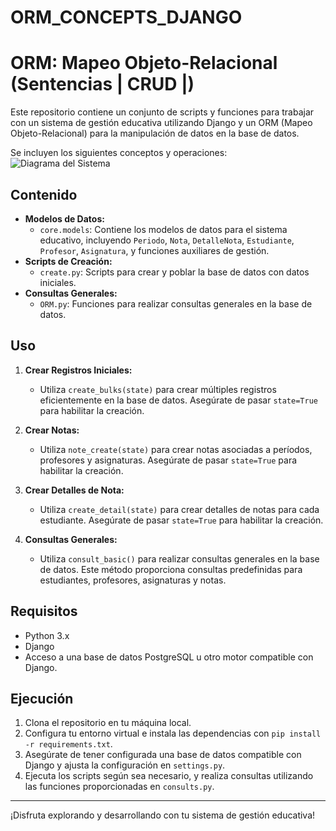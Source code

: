 # ORM_CONCEPTS_DJANGO
# ORM: Mapeo Objeto-Relacional (Sentencias | CRUD |)

Este repositorio contiene un conjunto de scripts y funciones para trabajar con un sistema de gestión 
educativa utilizando Django y un ORM (Mapeo Objeto-Relacional) para la manipulación de datos en la base de datos.

Se incluyen los siguientes conceptos y operaciones:
![Diagrama del Sistema](https://i.imgur.com/yNLO1iq.png)


## Contenido

- **Modelos de Datos:**
  - `core.models`: Contiene los modelos de datos para el sistema educativo, incluyendo `Periodo`, `Nota`, `DetalleNota`, `Estudiante`, `Profesor`, `Asignatura`, y funciones auxiliares de gestión.
- **Scripts de Creación:**
  - `create.py`: Scripts para crear y poblar la base de datos con datos iniciales.
- **Consultas Generales:**
  - `ORM.py`: Funciones para realizar consultas generales en la base de datos.

## Uso

1. **Crear Registros Iniciales:**
   - Utiliza `create_bulks(state)` para crear múltiples registros eficientemente en la base de datos. Asegúrate de pasar `state=True` para habilitar la creación.

2. **Crear Notas:**
   - Utiliza `note_create(state)` para crear notas asociadas a períodos, profesores y asignaturas. Asegúrate de pasar `state=True` para habilitar la creación.

3. **Crear Detalles de Nota:**
   - Utiliza `create_detail(state)` para crear detalles de notas para cada estudiante. Asegúrate de pasar `state=True` para habilitar la creación.

4. **Consultas Generales:**
   - Utiliza `consult_basic()` para realizar consultas generales en la base de datos. Este método proporciona consultas predefinidas para estudiantes, profesores, asignaturas y notas.

## Requisitos

- Python 3.x
- Django
- Acceso a una base de datos PostgreSQL u otro motor compatible con Django.

## Ejecución

1. Clona el repositorio en tu máquina local.
2. Configura tu entorno virtual e instala las dependencias con `pip install -r requirements.txt`.
3. Asegúrate de tener configurada una base de datos compatible con Django y ajusta la configuración en `settings.py`.
4. Ejecuta los scripts según sea necesario, y realiza consultas utilizando las funciones proporcionadas en `consults.py`.

---

¡Disfruta explorando y desarrollando con tu sistema de gestión educativa!
